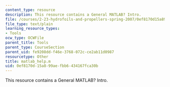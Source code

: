 ```yaml
---
content_type: resource
description: This resource contains a General MATLAB? Intro.
file: /courses/2-23-hydrofoils-and-propellers-spring-2007/0ef8170d15a899aefbb6434167fca30b_matlab_help.m
file_type: text/plain
learning_resource_types:
- Tools
ocw_type: OCWFile
parent_title: Tools
parent_type: CourseSection
parent_uid: fe9208dd-f46e-3768-072c-ce2ab11d0987
resourcetype: Other
title: matlab_help.m
uid: 0ef8170d-15a8-99ae-fbb6-434167fca30b
---
```

This resource contains a General MATLAB? Intro.

